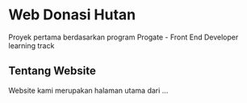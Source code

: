 # Web Donasi Hutan
Proyek pertama berdasarkan program Progate - Front End Developer learning track

## Tentang Website
Website kami merupakan halaman utama dari ...

